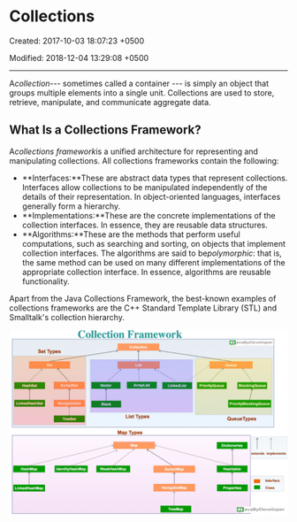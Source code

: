 # Collections

Created: 2017-10-03 18:07:23 +0500

Modified: 2018-12-04 13:29:08 +0500

---

A*collection*--- sometimes called a container --- is simply an object that groups multiple elements into a single unit. Collections are used to store, retrieve, manipulate, and communicate aggregate data.

## What Is a Collections Framework?

A*collections framework*is a unified architecture for representing and manipulating collections. All collections frameworks contain the following:
-   **Interfaces:**These are abstract data types that represent collections. Interfaces allow collections to be manipulated independently of the details of their representation. In object-oriented languages, interfaces generally form a hierarchy.
-   **Implementations:**These are the concrete implementations of the collection interfaces. In essence, they are reusable data structures.
-   **Algorithms:**These are the methods that perform useful computations, such as searching and sorting, on objects that implement collection interfaces. The algorithms are said to be*polymorphic*: that is, the same method can be used on many different implementations of the appropriate collection interface. In essence, algorithms are reusable functionality.

Apart from the Java Collections Framework, the best-known examples of collections frameworks are the C++ Standard Template Library (STL) and Smalltalk's collection hierarchy.

![image](media/Collections-image1.png)

